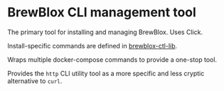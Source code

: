 # BrewBlox CLI management tool

The primary tool for installing and managing BrewBlox. Uses Click.

Install-specific commands are defined in [brewblox-ctl-lib](https://github.com/BrewBlox/brewblox-ctl-lib).

Wraps multiple docker-compose commands to provide a one-stop tool.

Provides the `http` CLI utility tool as a more specific and less cryptic alternative to `curl`.
